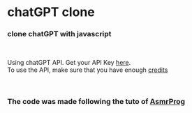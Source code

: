 # chatGPT clone

### clone chatGPT with javascript

<br>

Using chatGPT API. Get your API Key [here](https://platform.openai.com/account/api-keys). <br>
To use the API, make sure that you have enough [credits](https://platform.openai.com/account/usage)

<br>

### The code was made following the tuto of [AsmrProg](https://www.youtube.com/watch?v=05ssqx-SZT0)

